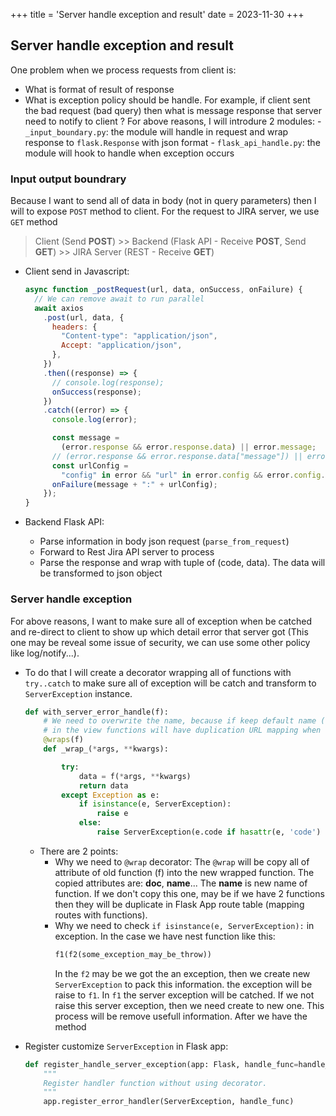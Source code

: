 +++
title = 'Server handle exception and result'
date = 2023-11-30
+++

## Server handle exception and result

One problem when we process requests from client is:

- What is format of result of response
- What is exception policy should be handle. For example, if client sent the bad request (bad query) then what is message response that server
  need to notify to client ?
  For above reasons, I will introdure 2 modules: - `_input_boundary.py`: the module will handle in request and wrap response to `flask.Response` with json format - `flask_api_handle.py`: the module will hook to handle when exception occurs

### Input output boundrary

Because I want to send all of data in body (not in query parameters)
then I will to expose `POST` method to client. For the request to JIRA server, we use `GET` method

> Client (Send **POST**) >> Backend (Flask API - Receive **POST**, Send **GET**) >> JIRA Server (REST - Receive **GET**)

- Client send in Javascript:

  ```javascript
  async function _postRequest(url, data, onSuccess, onFailure) {
    // We can remove await to run parallel
    await axios
      .post(url, data, {
        headers: {
          "Content-type": "application/json",
          Accept: "application/json",
        },
      })
      .then((response) => {
        // console.log(response);
        onSuccess(response);
      })
      .catch((error) => {
        console.log(error);

        const message =
          (error.response && error.response.data) || error.message;
        // (error.response && error.response.data["message"]) || error.message;
        const urlConfig =
          "config" in error && "url" in error.config && error.config.url;
        onFailure(message + ":" + urlConfig);
      });
  }
  ```

- Backend Flask API:
  - Parse information in body json request (`parse_from_request`)
  - Forward to Rest Jira API server to process
  - Parse the response and wrap with tuple of (code, data). The data will be transformed to json object

### Server handle exception

For above reasons, I want to make sure all of exception when be catched and re-direct to client to show up
which detail error that server got (This one may be reveal some issue of security, we can use
some other policy like log/notify...).

- To do that I will create a decorator wrapping all of functions with `try..catch` to make sure all of exception will be
  catch and transform to `ServerException` instance.

  ```python
  def with_server_error_handle(f):
      # We need to overwrite the name, because if keep default name ("_wrap_") then
      # in the view functions will have duplication URL mapping when we have more than 1 APIs
      @wraps(f)
      def _wrap_(*args, **kwargs):

          try:
              data = f(*args, **kwargs)
              return data
          except Exception as e:
              if isinstance(e, ServerException):
                  raise e
              else:
                  raise ServerException(e.code if hasattr(e, 'code') else 500, str(e))

  ```

  - There are 2 points:
    - Why we need to `@wrap` decorator: The `@wrap` will be copy all of attribute of old function (f)
      into the new wrapped function. The copied attributes are: **doc**, **name**...
      The **name** is new name of function. If we don't copy this one, may be if we have 2 functions then
      they will be duplicate in Flask App route table (mapping routes with functions).
    - Why we need to check `if isinstance(e, ServerException):` in exception.
      In the case we have nest function like this:
      ```python
      f1(f2(some_exception_may_be_throw))
      ```
      In the `f2` may be we got the an exception, then we create new `ServerException` to pack this information.
      the exception will be raise to `f1`. In `f1` the server exception will be catched. If we not raise this
      server exception, then we need create to new one. This process will be remove usefull information.
      After we have the method

- Register customize `ServerException` in Flask app:
  ```python
  def register_handle_server_exception(app: Flask, handle_func=handle_server_exception):
      """
      Register handler function without using decorator.
      """
      app.register_error_handler(ServerException, handle_func)
  ```
